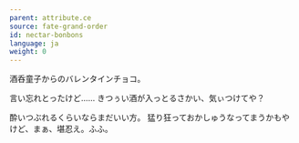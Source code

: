 ```yaml
---
parent: attribute.ce
source: fate-grand-order
id: nectar-bonbons
language: ja
weight: 0
---
```


酒呑童子からのバレンタインチョコ。

言い忘れとったけど……
きつぅい酒が入っとるさかい、気ぃつけてや？

酔いつぶれるくらいならまだいい方。
猛り狂っておかしゅうなってまうかもやけど、まぁ、堪忍え。ふふ。
